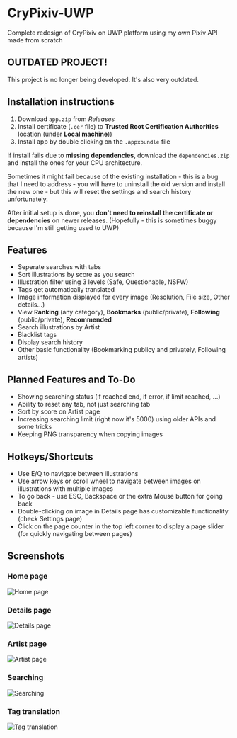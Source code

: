 # CryPixiv-UWP
Complete redesign of CryPixiv on UWP platform using my own Pixiv API made from scratch

## OUTDATED PROJECT!
This project is no longer being developed. It's also very outdated.

## Installation instructions
1. Download `app.zip` from *Releases*
2. Install certificate (`.cer` file) to **Trusted Root Certification Authorities** location (under **Local machine**))
3. Install app by double clicking on the `.appxbundle` file

If install fails due to **missing dependencies**, download the `dependencies.zip` and install the ones for your CPU architecture.

Sometimes it might fail because of the existing installation - this is a bug that I need to address - you will have to uninstall the old version and install the new one - but this will reset the settings and search history unfortunately.

After initial setup is done, you **don't need to reinstall the certificate or dependencies** on newer releases. (Hopefully - this is sometimes buggy because I'm still getting used to UWP)

## Features
- Seperate searches with tabs
- Sort illustrations by score as you search
- Illustration filter using 3 levels (Safe, Questionable, NSFW)
- Tags get automatically translated
- Image information displayed for every image (Resolution, File size, Other details...)
- View **Ranking** (any category), **Bookmarks** (public/private), **Following** (public/private), **Recommended**
- Search illustrations by Artist
- Blacklist tags
- Display search history
- Other basic functionality (Bookmarking publicy and privately, Following artists)

## Planned Features and To-Do
- Showing searching status (if reached end, if error, if limit reached, ...)
- Ability to reset any tab, not just searching tab
- Sort by score on Artist page
- Increasing searching limit (right now it's 5000) using older APIs and some tricks
- Keeping PNG transparency when copying images

## Hotkeys/Shortcuts
- Use E/Q to navigate between illustrations
- Use arrow keys or scroll wheel to navigate between images on illustrations with multiple images
- To go back - use ESC, Backspace or the extra Mouse button for going back
- Double-clicking on image in Details page has customizable functionality (check Settings page)
- Click on the page counter in the top left corner to display a page slider (for quickly navigating between pages)

## Screenshots
### Home page
![Home page](https://cryshana.me/viewer/ikm01tlcmqx.jpg?d=true)
### Details page
![Details page](https://cryshana.me/viewer/yk4o1t4h4pq.jpg?d=true)
### Artist page
![Artist page](https://cryshana.me/viewer/yrmdzdxyqo1.jpg?d=true)
### Searching
![Searching](https://cryshana.me/viewer/oa52qhrpglp.jpg?d=true)
### Tag translation
![Tag translation](https://cryshana.me/viewer/so5aky40m54.jpg?d=true)
